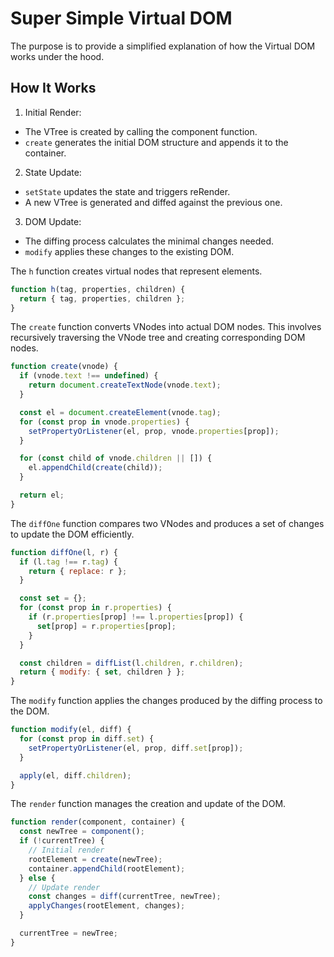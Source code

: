 # Super Simple Virtual DOM
The purpose is to provide a simplified explanation of how the Virtual DOM works under the hood.

## How It Works
1. Initial Render:
- The VTree is created by calling the component function.
- `create` generates the initial DOM structure and appends it to the container.

2. State Update:
- `setState` updates the state and triggers reRender.
- A new VTree is generated and diffed against the previous one.

3. DOM Update:
- The diffing process calculates the minimal changes needed.
- `modify` applies these changes to the existing DOM.


The `h` function creates virtual nodes that represent elements.

```js
function h(tag, properties, children) {
  return { tag, properties, children };
}
```

The `create` function converts VNodes into actual DOM nodes. This involves recursively traversing the VNode tree and creating corresponding DOM nodes.

```js
function create(vnode) {
  if (vnode.text !== undefined) {
    return document.createTextNode(vnode.text);
  }

  const el = document.createElement(vnode.tag);
  for (const prop in vnode.properties) {
    setPropertyOrListener(el, prop, vnode.properties[prop]);
  }

  for (const child of vnode.children || []) {
    el.appendChild(create(child));
  }

  return el;
}
```

The `diffOne` function compares two VNodes and produces a set of changes to update the DOM efficiently.

```js
function diffOne(l, r) {
  if (l.tag !== r.tag) {
    return { replace: r };
  }

  const set = {};
  for (const prop in r.properties) {
    if (r.properties[prop] !== l.properties[prop]) {
      set[prop] = r.properties[prop];
    }
  }

  const children = diffList(l.children, r.children);
  return { modify: { set, children } };
}
```

The `modify` function applies the changes produced by the diffing process to the DOM.

```js
function modify(el, diff) {
  for (const prop in diff.set) {
    setPropertyOrListener(el, prop, diff.set[prop]);
  }

  apply(el, diff.children);
}
```

The `render` function manages the creation and update of the DOM.

```js
function render(component, container) {
  const newTree = component();
  if (!currentTree) {
    // Initial render
    rootElement = create(newTree);
    container.appendChild(rootElement);
  } else {
    // Update render
    const changes = diff(currentTree, newTree);
    applyChanges(rootElement, changes);
  }

  currentTree = newTree;
}
```